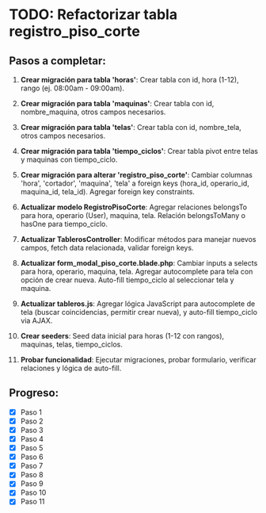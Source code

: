 # TODO: Refactorizar tabla registro_piso_corte

## Pasos a completar:

1. **Crear migración para tabla 'horas'**: Crear tabla con id, hora (1-12), rango (ej. 08:00am - 09:00am).

2. **Crear migración para tabla 'maquinas'**: Crear tabla con id, nombre_maquina, otros campos necesarios.

3. **Crear migración para tabla 'telas'**: Crear tabla con id, nombre_tela, otros campos necesarios.

4. **Crear migración para tabla 'tiempo_ciclos'**: Crear tabla pivot entre telas y maquinas con tiempo_ciclo.

5. **Crear migración para alterar 'registro_piso_corte'**: Cambiar columnas 'hora', 'cortador', 'maquina', 'tela' a foreign keys (hora_id, operario_id, maquina_id, tela_id). Agregar foreign key constraints.

6. **Actualizar modelo RegistroPisoCorte**: Agregar relaciones belongsTo para hora, operario (User), maquina, tela. Relación belongsToMany o hasOne para tiempo_ciclo.

7. **Actualizar TablerosController**: Modificar métodos para manejar nuevos campos, fetch data relacionada, validar foreign keys.

8. **Actualizar form_modal_piso_corte.blade.php**: Cambiar inputs a selects para hora, operario, maquina, tela. Agregar autocomplete para tela con opción de crear nueva. Auto-fill tiempo_ciclo al seleccionar tela y maquina.

9. **Actualizar tableros.js**: Agregar lógica JavaScript para autocomplete de tela (buscar coincidencias, permitir crear nueva), y auto-fill tiempo_ciclo via AJAX.

10. **Crear seeders**: Seed data inicial para horas (1-12 con rangos), maquinas, telas, tiempo_ciclos.

11. **Probar funcionalidad**: Ejecutar migraciones, probar formulario, verificar relaciones y lógica de auto-fill.

## Progreso:
- [x] Paso 1
- [x] Paso 2
- [x] Paso 3
- [x] Paso 4
- [x] Paso 5
- [x] Paso 6
- [x] Paso 7
- [x] Paso 8
- [x] Paso 9
- [x] Paso 10
- [x] Paso 11
